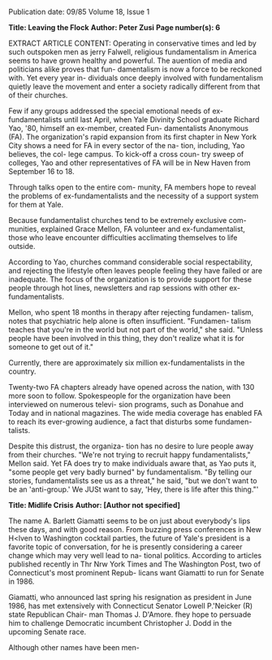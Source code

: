 Publication date: 09/85
Volume 18, Issue 1

**Title: Leaving the Flock**
**Author: Peter Zusi**
**Page number(s): 6**

EXTRACT ARTICLE CONTENT:
Operating in conservative times and 
led by such outspoken men as jerry 
Falwell, religious fundamentalism in 
America seems to have grown healthy 
and powerful. The auention of media 
and politicians alike proves that fun-
damentalism is now a force to be 
reckoned with. Yet every year in-
dividuals once deeply involved with 
fundamentalism 
quietly leave the 
movement and enter a society radically 
different from that of their churches. 


Few if any groups addressed the special 
emotional needs of ex-fundamentalists 
until last April, when Yale Divinity 
School graduate Richard Yao, '80, 
himself an ex-member, created Fun-
damentalists Anonymous (FA). The 
organization's rapid expansion from its 
first chapter in New York City shows a 
need for FA in every sector of the na-
tion, including, Yao believes, the col-
lege campus. To kick-off a cross coun-
try sweep of colleges, Yao and other 
representatives of FA will be in New 
Haven from September 16 to 18. 


Through talks open to the entire com-
munity, FA members hope to reveal 
the problems of ex-fundamentalists 
and the necessity of a support system 
for them at Yale. 


Because 
fundamentalist 
churches 
tend to be extremely exclusive com-
munities, explained Grace Mellon, FA 
volunteer and ex-fundamentalist, 
those who leave encounter difficulties 
acclimating themselves to life outside. 


According to 
Yao, 
churches command considerable social 
respectability, 
and 
rejecting the 
lifestyle often leaves people feeling they 
have failed or are inadequate. The focus 
of the organization is 
to provide 
support 
for 
these 
people 
through 
hot 
lines, 
newsletters and 
rap 
sessions with other ex-fundamentalists. 


Mellon, who spent 18 months in 
therapy after rejecting fundamen-
talism, notes that psychiatric help 
alone is often insufficient. "Fundamen-
talism teaches that you're in the world 
but not part of the world," she said. 
"Unless people have been involved in 
this thing, they don't realize what it is 
for someone to get out of it." 


Currently, there are approximately 
six million ex-fundamentalists in the 
country. 


Twenty-two 
FA chapters 
already have opened across the nation, 
with 
130 
more 
soon 
to follow. 
Spokespeople for the organization have 
been interviewed on numerous televi-
sion programs, such as Donahue and 
Today and in national magazines. The 
wide media coverage has enabled FA 
to reach its ever-growing audience, a 
fact that disturbs some fundamen-
talists. 


Despite this distrust, the organiza-
tion has no desire to lure people away 
from their churches. "We're not trying 
to recruit 
happy fundamentalists," 
Mellon said. Yet FA does try to make 
individuals aware that, as Yao puts it, 
"some people get very badly burned" 
by fundamentalism. "By telling our 
stories, fundamentalists see us as a 
threat," he said, "but we don't want to 
be an 'anti-group.' We JUSt want to say, 
'Hey, there is life after this thing."' 


**Title: Midlife Crisis**
**Author: [Author not specified]**

The name A. Barlett Giamatti seems 
to be on just about everybody's lips 
these days, and with good reason. 
From buzzing press conferences in 
New H<lven to Washington cocktail 
parties, the future of Yale's president is 
a favorite topic of conversation, for he 
is 
presently 
considering a 
career 
change which may very well lead to na-
tional politics. According to articles 
published recently in Thr Nrw York 
Times and The Washington Post, two of 
Connecticut's most prominent Repub-
licans want Giamatti to run for Senate 
in 1986. 


Giamatti, 
who announced last 
spring his resignation as president in 
June 1986, has met extensively with 
Connecticut Senator Lowell P.'Neicker 
(R) 
state 
Republican Chair-
man Thomas J. D'Amore. fhey hope 
to 
persuade 
him 
to challenge 
Democratic incumbent Christopher J. 
Dodd in the upcoming Senate race. 


Although other names have been men-
